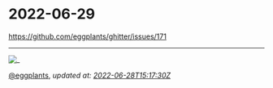 # 2022-06-29

<https://github.com/eggplants/ghitter/issues/171>

---

![_](https://github.githubassets.com/images/mona-loading-default.gif)

[@eggplants](https://github.com/eggplants), *updated at: [2022-06-28T15:17:30Z](https://github.com/eggplants/ghitter/issues/171#issue-1287508915)*
